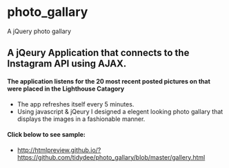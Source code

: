 photo_gallary
=============

A jQuery photo gallary

## A jQeury Application that connects to the Instagram API using AJAX.

#### The application listens for the 20 most recent posted pictures on that were placed in the Lighthouse Catagory
* The app refreshes itself every 5 minutes.
* Using javascript & jQeury I designed a elegent looking photo gallary that displays the images in a fashionable manner.

#### Click below to see sample:
* http://htmlpreview.github.io/?https://github.com/tidydee/photo_gallary/blob/master/gallery.html

